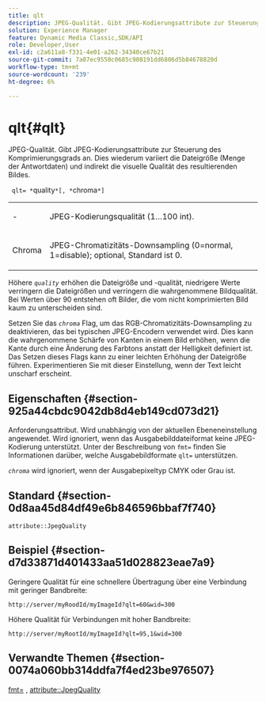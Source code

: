 ```yaml
---
title: qlt
description: JPEG-Qualität. Gibt JPEG-Kodierungsattribute zur Steuerung des Komprimierungsgrads an. Dies wiederum variiert die Dateigröße (Menge der Antwortdaten) und indirekt die visuelle Qualität des resultierenden Bildes.
solution: Experience Manager
feature: Dynamic Media Classic,SDK/API
role: Developer,User
exl-id: c2a611a8-f331-4e01-a262-34340ce67b21
source-git-commit: 7a07ec9550c0685c908191dd6806d5b84678820d
workflow-type: tm+mt
source-wordcount: '239'
ht-degree: 6%

---
```


# qlt{#qlt}

JPEG-Qualität. Gibt JPEG-Kodierungsattribute zur Steuerung des Komprimierungsgrads an. Dies wiederum variiert die Dateigröße (Menge der Antwortdaten) und indirekt die visuelle Qualität des resultierenden Bildes.

` qlt= *`quality`*[, *`chroma`*]`

<table id="simpletable_FB8090D4BEBF42FD83A64A7AAB6D7F92"> 
 <tr class="strow"> 
  <td class="stentry"> <p> <span class="varname">-</span> </p> </td> 
  <td class="stentry"> <p>JPEG-Kodierungsqualität (1…100 int). </p> </td> 
 </tr> 
 <tr class="strow"> 
  <td class="stentry"> <p> <span class="varname"> Chroma </span> </p> </td> 
  <td class="stentry"> <p>JPEG-Chromatizitäts-Downsampling (0=normal, 1=disable); optional, Standard ist 0. </p> </td> 
 </tr> 
</table>

Höhere *`quality`* erhöhen die Dateigröße und -qualität, niedrigere Werte verringern die Dateigrößen und verringern die wahrgenommene Bildqualität. Bei Werten über 90 entstehen oft Bilder, die vom nicht komprimierten Bild kaum zu unterscheiden sind.

Setzen Sie das *`chroma`* Flag, um das RGB-Chromatizitäts-Downsampling zu deaktivieren, das bei typischen JPEG-Encodern verwendet wird. Dies kann die wahrgenommene Schärfe von Kanten in einem Bild erhöhen, wenn die Kante durch eine Änderung des Farbtons anstatt der Helligkeit definiert ist. Das Setzen dieses Flags kann zu einer leichten Erhöhung der Dateigröße führen. Experimentieren Sie mit dieser Einstellung, wenn der Text leicht unscharf erscheint.

## Eigenschaften {#section-925a44cbdc9042db8d4eb149cd073d21}

Anforderungsattribut. Wird unabhängig von der aktuellen Ebeneneinstellung angewendet. Wird ignoriert, wenn das Ausgabebilddateiformat keine JPEG-Kodierung unterstützt. Unter der Beschreibung von `fmt=` finden Sie Informationen darüber, welche Ausgabebildformate `qlt=` unterstützen.

*`chroma`* wird ignoriert, wenn der Ausgabepixeltyp CMYK oder Grau ist.

## Standard {#section-0d8aa45d84df49e6b846596bbaf7f740}

`attribute::JpegQuality`

## Beispiel {#section-d7d33871d401433aa51d028823eae7a9}

Geringere Qualität für eine schnellere Übertragung über eine Verbindung mit geringer Bandbreite:

`http://server/myRoodId/myImageId?qlt=60&wid=300`

Höhere Qualität für Verbindungen mit hoher Bandbreite:

`http://server/myRootId/myImageId?qlt=95,1&wid=300`

## Verwandte Themen {#section-0074a060bb314ddfa7f4ed23be976507}

[fmt=](../../../../../is-api/http-ref/image-serving-api-ref/c-http-protocol-reference/c-command-reference/r-is-http-fmt.md#reference-cdf10043423b45ba9fe15157fb3ae37a) , [attribute::JpegQuality](../../../../../is-api/image-catalog/image-serving-api-ref/c-image-catalog-reference/c-attributes-reference/r-jpegquality.md#reference-4a879e7c46024c8a898a9fd226f9eb09)
